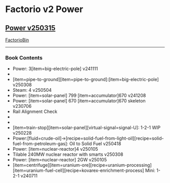 # Factorio v2 Power

## [Power v250315](https://factoriobin.com/post/hmmqiv)

[FactorioBin](https://cdn.factoriobin.com/perma/bp/h/m/hmmqiv-8aymnn/fbin-hmmqiv-0.txt)

-----

### Book Contents

* Power: 3[item=big-electric-pole] v241111
* [item=substation]: 3x3
* [item=pipe-to-ground][item=pipe-to-ground]:[item=big-electric-pole] v250308
* Steam: 4 v250504
* Power: [item=solar-panel] 799 [item=accumulator]670 v241208
* Power: [item=solar-panel] 670 [item=accumulator]670 skeleton v230706
* Rail Alignment Check
* [item=substation]: 2x2
* [item=medium-electric-pole]: 3X3
* [item=train-stop][item=solar-panel][virtual-signal=signal-U]: 1-2-1 WIP v250228
* Power:[fluid=crude-oil]->[recipe=solid-fuel-from-light-oil][recipe=solid-fuel-from-petroleum-gas]: Oil to Solid Fuel v250418
* Power: [item=nuclear-reactor]4 v250105
* Tilable 240MW nuclear reactor with smarts v250308
* Power: [item=nuclear-reactor] 2GW v250105
* [item=centrifuge][item=uranium-ore][recipe=uranium-processing][item=uranium-fuel-cell][recipe=kovarex-enrichment-process] Mini: 1-2-1 v240711
